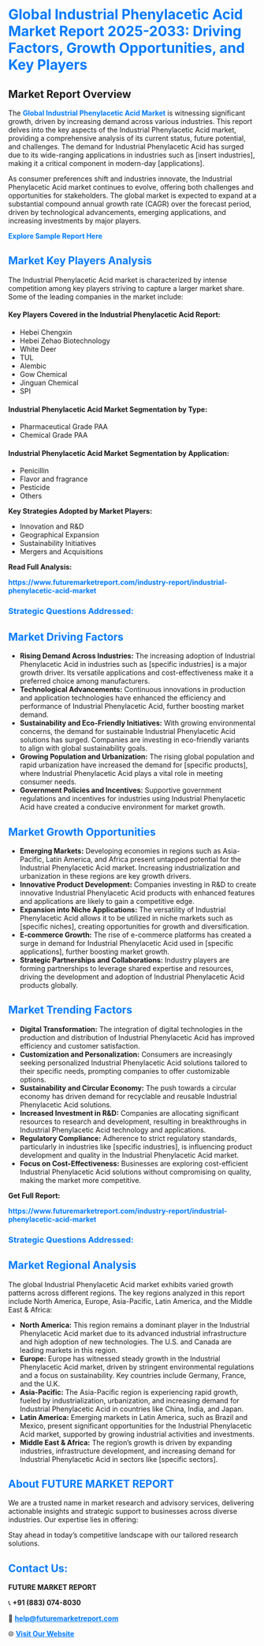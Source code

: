 <h1 style="color: #007BFF;">Global Industrial Phenylacetic Acid Market Report 2025-2033: Driving Factors, Growth Opportunities, and Key Players</h1>

<section id="overview">
<h2>Market Report Overview</h2>
<p>The <a href="https://www.futuremarketreport.com/industry-report/industrial-phenylacetic-acid-market" style="color: #007BFF; text-decoration: none;"><strong>Global Industrial Phenylacetic Acid Market</strong></a> is witnessing significant growth, driven by increasing demand across various industries. This report delves into the key aspects of the Industrial Phenylacetic Acid market, providing a comprehensive analysis of its current status, future potential, and challenges. The demand for Industrial Phenylacetic Acid has surged due to its wide-ranging applications in industries such as [insert industries], making it a critical component in modern-day [applications].</p>
<p>As consumer preferences shift and industries innovate, the Industrial Phenylacetic Acid market continues to evolve, offering both challenges and opportunities for stakeholders. The global market is expected to expand at a substantial compound annual growth rate (CAGR) over the forecast period, driven by technological advancements, emerging applications, and increasing investments by major players.</p>
</section>

<section id="overview">
<p><a href="https://www.futuremarketreport.com/request-sample/reportId=88736" style="color: #007BFF; text-decoration: none;"><strong>Explore Sample Report Here</strong></a></p>
</section>

<section id="key-players">
<h2 style="color: #007BFF;">Market Key Players Analysis</h2>
<p>The Industrial Phenylacetic Acid market is characterized by intense competition among key players striving to capture a larger market share. Some of the leading companies in the market include:</p>
<h4>Key Players Covered in the Industrial Phenylacetic Acid Report:</h4>
<ul><li>Hebei Chengxin</li><li>Hebei Zehao Biotechnology</li><li>White Deer</li><li>TUL</li><li>Alembic</li><li>Gow Chemical</li><li>Jinguan Chemical</li><li>SPI</li></ul>
<h4>Industrial Phenylacetic Acid Market Segmentation by Type:</h4>
<ul><li>Pharmaceutical Grade PAA</li><li>Chemical Grade PAA</li></ul>

<h4>Industrial Phenylacetic Acid Market Segmentation by Application:</h4>
<ul><li>Penicillin</li><li>Flavor and fragrance</li><li>Pesticide</li><li>Others</li></ul>
<p><strong>Key Strategies Adopted by Market Players:</strong></p>
<ul>
<li>Innovation and R&D</li>
<li>Geographical Expansion</li>
<li>Sustainability Initiatives</li>
<li>Mergers and Acquisitions</li>
</ul>
</section>

<section>
<p><strong>Read Full Analysis: </strong></p><a href="https://www.futuremarketreport.com/industry-report/industrial-phenylacetic-acid-market" style="color: #007BFF; text-decoration: none;"><strong>https://www.futuremarketreport.com/industry-report/industrial-phenylacetic-acid-market</strong></a>
<h3 style="color: #007BFF;">Strategic Questions Addressed:</h3>
</section>

<section id="driving-factors">
<h2 style="color: #007BFF;">Market Driving Factors</h2>
<ul>
<li><strong>Rising Demand Across Industries:</strong> The increasing adoption of Industrial Phenylacetic Acid in industries such as [specific industries] is a major growth driver. Its versatile applications and cost-effectiveness make it a preferred choice among manufacturers.</li>
<li><strong>Technological Advancements:</strong> Continuous innovations in production and application technologies have enhanced the efficiency and performance of Industrial Phenylacetic Acid, further boosting market demand.</li>
<li><strong>Sustainability and Eco-Friendly Initiatives:</strong> With growing environmental concerns, the demand for sustainable Industrial Phenylacetic Acid solutions has surged. Companies are investing in eco-friendly variants to align with global sustainability goals.</li>
<li><strong>Growing Population and Urbanization:</strong> The rising global population and rapid urbanization have increased the demand for [specific products], where Industrial Phenylacetic Acid plays a vital role in meeting consumer needs.</li>
<li><strong>Government Policies and Incentives:</strong> Supportive government regulations and incentives for industries using Industrial Phenylacetic Acid have created a conducive environment for market growth.</li>
</ul>
</section>

<section id="growth-opportunities">
<h2 style="color: #007BFF;">Market Growth Opportunities</h2>
<ul>
<li><strong>Emerging Markets:</strong> Developing economies in regions such as Asia-Pacific, Latin America, and Africa present untapped potential for the Industrial Phenylacetic Acid market. Increasing industrialization and urbanization in these regions are key growth drivers.</li>
<li><strong>Innovative Product Development:</strong> Companies investing in R&D to create innovative Industrial Phenylacetic Acid products with enhanced features and applications are likely to gain a competitive edge.</li>
<li><strong>Expansion into Niche Applications:</strong> The versatility of Industrial Phenylacetic Acid allows it to be utilized in niche markets such as [specific niches], creating opportunities for growth and diversification.</li>
<li><strong>E-commerce Growth:</strong> The rise of e-commerce platforms has created a surge in demand for Industrial Phenylacetic Acid used in [specific applications], further boosting market growth.</li>
<li><strong>Strategic Partnerships and Collaborations:</strong> Industry players are forming partnerships to leverage shared expertise and resources, driving the development and adoption of Industrial Phenylacetic Acid products globally.</li>
</ul>
</section>

<section id="trending-factors">
<h2 style="color: #007BFF;">Market Trending Factors</h2>
<ul>
<li><strong>Digital Transformation:</strong> The integration of digital technologies in the production and distribution of Industrial Phenylacetic Acid has improved efficiency and customer satisfaction.</li>
<li><strong>Customization and Personalization:</strong> Consumers are increasingly seeking personalized Industrial Phenylacetic Acid solutions tailored to their specific needs, prompting companies to offer customizable options.</li>
<li><strong>Sustainability and Circular Economy:</strong> The push towards a circular economy has driven demand for recyclable and reusable Industrial Phenylacetic Acid solutions.</li>
<li><strong>Increased Investment in R&D:</strong> Companies are allocating significant resources to research and development, resulting in breakthroughs in Industrial Phenylacetic Acid technology and applications.</li>
<li><strong>Regulatory Compliance:</strong> Adherence to strict regulatory standards, particularly in industries like [specific industries], is influencing product development and quality in the Industrial Phenylacetic Acid market.</li>
<li><strong>Focus on Cost-Effectiveness:</strong> Businesses are exploring cost-efficient Industrial Phenylacetic Acid solutions without compromising on quality, making the market more competitive.</li>
</ul>
</section>

<section>
<p><strong>Get Full Report: </strong></p><a href="https://www.futuremarketreport.com/industry-report/industrial-phenylacetic-acid-market" style="color: #007BFF; text-decoration: none;"><strong>https://www.futuremarketreport.com/industry-report/industrial-phenylacetic-acid-market</strong></a>
<h3 style="color: #007BFF;">Strategic Questions Addressed:</h3>
</section>


<section id="regional-analysis">
<h2 style="color: #007BFF;">Market Regional Analysis</h2>
<p>The global Industrial Phenylacetic Acid market exhibits varied growth patterns across different regions. The key regions analyzed in this report include North America, Europe, Asia-Pacific, Latin America, and the Middle East & Africa:</p>
<ul>
<li><strong>North America:</strong> This region remains a dominant player in the Industrial Phenylacetic Acid market due to its advanced industrial infrastructure and high adoption of new technologies. The U.S. and Canada are leading markets in this region.</li>
<li><strong>Europe:</strong> Europe has witnessed steady growth in the Industrial Phenylacetic Acid market, driven by stringent environmental regulations and a focus on sustainability. Key countries include Germany, France, and the U.K.</li>
<li><strong>Asia-Pacific:</strong> The Asia-Pacific region is experiencing rapid growth, fueled by industrialization, urbanization, and increasing demand for Industrial Phenylacetic Acid in countries like China, India, and Japan.</li>
<li><strong>Latin America:</strong> Emerging markets in Latin America, such as Brazil and Mexico, present significant opportunities for the Industrial Phenylacetic Acid market, supported by growing industrial activities and investments.</li>
<li><strong>Middle East & Africa:</strong> The region’s growth is driven by expanding industries, infrastructure development, and increasing demand for Industrial Phenylacetic Acid in sectors like [specific sectors].</li>
</ul>
</section>

<footer>
<h2 style="color: #007BFF;">About FUTURE MARKET REPORT</h2>
<p>We are a trusted name in market research and advisory services, delivering actionable insights and strategic support to businesses across diverse industries. Our expertise lies in offering:</p>

<p>Stay ahead in today’s competitive landscape with our tailored research solutions.</p>

<h2 style="color: #007BFF;">Contact Us:</h2>
<p><strong>FUTURE MARKET REPORT</strong></p>
<p>📞 <strong>+91 (883) 074-8030</strong></p>
<p>📧 <strong><a href="mailto:help@futuremarketreport.com" style="color: #007BFF;">help@futuremarketreport.com</a></strong></p>
<p>🌐 <strong><a href="https://www.futuremarketreport.com/" style="color: #007BFF;">Visit Our Website</a></strong></p>
</footer>